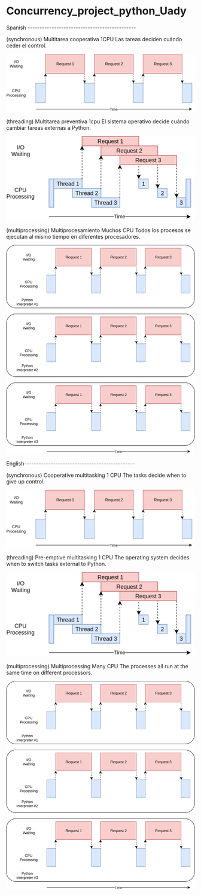 # Concurrency_project_python_Uady
Spanish ---------------------------------------------

(synchronous) Multitarea cooperativa  	1CPU
Las tareas deciden cuándo ceder el control. 

![img.png](img/synchronous.png)

(threading) Multitarea preventiva  	1cpu
El sistema operativo decide cuándo cambiar tareas externas a Python. 

![img_1.png](img/threading.png)

(multiprocessing) Multiprocesamiento  Muchos CPU
Todos los procesos se ejecutan al mismo tiempo en diferentes procesadores.

![img_2.png](img/multiprocessing.png)


English----------------------------------------------

(synchronous) Cooperative multitasking  	1 CPU
The tasks decide when to give up control.

![img.png](img/synchronous.png)

(threading) Pre-emptive multitasking   1 CPU
The operating system decides when to switch tasks external to Python. 

![img_1.png](img/threading.png)

(multiprocessing) Multiprocessing 	Many CPU
The processes all run at the same time on different processors. 

![img_2.png](img/multiprocessing.png)